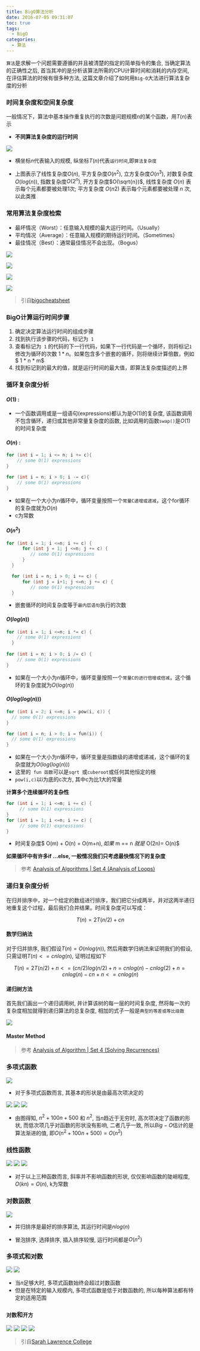 ```yaml
---
title: BigO算法分析
date: 2016-07-05 09:31:07
toc: true
tags:
  - BigO
categories:
  - 算法
---
```


`算法`是求解一个问题需要遵循的并且被清楚的指定的简单指令的集合, 当确定算法的正确性之后, 首当其冲的是分析该算法所需的CPU计算时间和消耗的内存空间, 在评估算法的时候有很多种方法, 这篇文章介绍了如何用`Big-O`大法进行算法复杂度的分析

<!--more-->

### **时间复杂度和空间复杂度**

一般情况下，算法中基本操作重复执行的次数是问题规模$n$的某个函数，用$T(n)$表示

- **不同算法复杂度的运行时间**

![](/img/BigO算法分析/math.gif)

- 横坐标$n$代表输入的规模, 纵坐标$T(n)$代表`运行时间`,即`算法复杂度`

- 上图表示了线性复杂度$O(n)$, 平方复杂度$O(n^2)$, 立方复杂度$O(n^3)$, 对数复杂度$O(log(n))$, 指数复杂度$O(2^n)$, 开方复杂度$O(\sqrt{n})$, 线性复杂度 $O(n)$ 表示每个元素都要被处理$1$次; 平方复杂度 $O(n2)$ 表示每个元素都要被处理 $n$ 次, 以此类推

### **常用算法复杂度检索**

- 最坏情况（Worst）：任意输入规模的最大运行时间。（Usually）
- 平均情况（Average）：任意输入规模的期待运行时间。（Sometimes）
- 最佳情况（Best）：通常最佳情况不会出现。（Bogus）

![](/img/BigO算法分析/bigO1.JPG)

![](/img/BigO算法分析/bigO2.JPG)

![](/img/BigO算法分析/bigO3.JPG)

![](/img/BigO算法分析/bigo.png)

> 引自[bigocheatsheet](http://bigocheatsheet.com/) 


### **BigO计算运行时间步骤**

1. 确定决定算法运行时间的组成步骤
2. 找到执行该步骤的代码，标记为` 1`
3. 查看标记为` 1` 的代码的下一行代码，如果下一行代码是一个循环，则将标记` 1 `修改为循环的次数 $1 * n$。如果包含多个嵌套的循环，则将继续计算倍数，例如$ 1 * n * m$
4. 找到标记到的最大的值，就是运行时间的最大值，即算法复杂度描述的上界

### **循环复杂度分析**

#### $O(1)$ : 

- 一个函数调用或是一组语句(expressions)都认为是O(1)的复杂度, 该函数调用不包含循环，递归或其他非常量复杂度的函数, 比如调用的函数`swap()`是$O(1)$的时间复杂度
  
#### $O(n)$ :


```c++
for (int i = 1; i <= n; i += c){
    // some O(1) expressions
}

for (int i = n; i > 0; i -= c){
    // some O(1) expressions
}
```

- 如果在一个大小为n循环中，循环变量按照一个`常量C递增或递减`，这个for循环的复杂度就为$O(n)$
- c为常数

#### $O(n^2)$

```c++
for (int i = 1; i <=n; i += c) {
      for (int j = 1; j <=n; j += c) {
         // some O(1) expressions
      }
  }

  for (int i = n; i > 0; i += c) {
      for (int j = i+1; j <=n; j += c) {
         // some O(1) expressions
  }
```

- 嵌套循环的时间复杂度等于`最内层语句`执行的次数

#### $O(log(n))$

```c++
for (int i = 1; i <=n; i *= c) {
    // some O(1) expressions
  }
  
for (int i = n; i > 0; i /= c) {
    // some O(1) expressions
}

```

- 如果在一个大小为n循环中，循环变量按照一个`常量C的进行倍增或倍减`，这个循环的复杂度就为$O(log(n))$

#### $O(log(log(n)))$

```c++
for (int i = 2; i <=n; i = pow(i, c)) { 
  // some O(1) expressions
}

for (int i = n; i > 0; i = fun(i)) { 
  // some O(1) expressions
}
```

- 如果在一个大小为n循环中，循环变量是指数级的递增或递减，这个循环的复杂度就为$O(log(log(n)))$
- 这里的` fun 函数`可以是`sqrt `或` cuberoot `或任何其他恒定的根
- `pow(i,c)`以i为底的c次方, 其中c为比1大的常量 

**计算多个连续循环的复杂性**

```c++
for (int i = 1; i <=m; i += c) {  
     // some O(1) expressions
}
for (int i = 1; i <=n; i += c) {
     // some O(1) expressions
}
```

- 时间复杂度$ O(m) + O(n) = O(m+n)$, 如果$ m == n $就是$ O(2n)= O(n)$

**如果循环中有许多if …else, 一般情况我们只考虑最快情况下的复杂度**

> 参考 [Analysis of Algorithms | Set 4 (Analysis of Loops)](http://www.geeksforgeeks.org/analysis-of-algorithms-set-4-analysis-of-loops/)

### **递归复杂度分析**

在归并排序中，对一个给定的数组进行排序，我们把它分成两半，并对这两半递归地重复这个过程，最后我们合并结果。时间复杂度可以写成：

$$T(n) = 2T(n/2) + cn$$

#### **数学归纳法**

对于归并排序, 我们假设$T(n) = O(nlog(n))$, 然后用数学归纳法来证明我们的假设, 只需证明$T(n) <= cnlog(n)$, 证明过程如下

$$
T(n) = 2T(n/2) + n
    <= (cn/2)log(n/2) + n
    =  cnlog(n) - cnlog(2) + n
    =  cnlog(n) - cn + n
    <= cnlog(n)
$$

#### **递归树方法**

首先我们画出一个递归调用树, 并计算该树的每一层的时间复杂度, 然将每一次的复杂度相加就得到递归算法的总复杂度, 相加的式子一般是`典型的等差或等比级数`

![](/img/BigO算法分析/re.png)

#### **Master Method**

> 参考 [Analysis of Algorithm | Set 4 (Solving Recurrences)](http://www.geeksforgeeks.org/analysis-algorithm-set-4-master-method-solving-recurrences/)

### 多项式函数

![](/img/BigO算法分析/math1.gif)

- 对于多项式函数而言, 其基本的形状是由最高次项决定的

![](/img/BigO算法分析/math5.gif)
![](/img/BigO算法分析/math6.gif)
![](/img/BigO算法分析/math7.gif)

- 由图得知, $n^2+100n+500$ 和 $n^2$, 当$n$趋近于无穷时, 高次项决定了函数的形状, 而低次项几乎对函数的形状没有影响, 二者几乎一致, 所以$Big-O$估计的是算法渐进的值, 即$O(n^2+100n+500)=O(n^2)$



### 线性函数

![](/img/BigO算法分析/math2.gif)
![](/img/BigO算法分析/math3.gif)
![](/img/BigO算法分析/math4.gif)

- 对于以上三种函数而言, 斜率并不影响函数的形状, 仅仅影响函数的陡峭程度, $O(kn)=O(n)$, k为常数

### 对数函数

![](/img/BigO算法分析/sorting.gif)

- 并归排序是最好的排序算法, 其运行时间是$n{log(n)}$

- 冒泡排序, 选择排序, 插入排序较慢, 运行时间都是$O(n^2)$

### 多项式和对数

![](/img/BigO算法分析/math8.gif)
![](/img/BigO算法分析/math9.gif)

- 当$n$足够大时, 多项式函数始终会超过对数函数
- 但是在特定的输入规模内, 多项式函数是低于对数函数的, 所以每种算法都有特定的适用范围

### `对数`和`开方`


![](/img/BigO算法分析/math10.gif)
![](/img/BigO算法分析/math11.gif)
![](/img/BigO算法分析/math12.gif)
![](/img/BigO算法分析/math13.gif)
 
 


> 引自[Sarah Lawrence College](http://science.slc.edu/~jmarshall/courses/2002/spring/cs50/BigO/)

